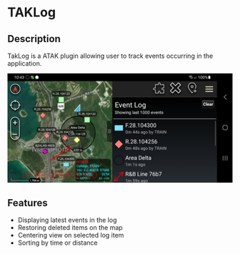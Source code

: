 # TAKLog

## Description

TakLog is a ATAK plugin allowing user to track events occurring in the application.

![screenshot](./docs/screenshot.jpg)

## Features

- Displaying latest events in the log
- Restoring deleted items on the map
- Centering view on selected log item
- Sorting by time or distance


